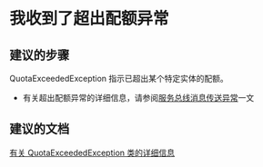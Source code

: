 <properties 
    pageTitle="I am receiving a quota exceeded exception" 
    description="我收到了超出配额异常" 
    service="microsoft.servicebus"
    resource="namespaces"
    authors="jtaubensee"
    displayOrder="2"
    selfHelpType="resource"
    supportTopicIds=""
    resourceTags="" 
    productPesIds="13186"
    cloudEnvironments="public" 
/>


# <a name="i-am-receiving-a-quota-exceeded-exception"></a>我收到了超出配额异常

## <a name="recommended-steps"></a>**建议的步骤**
QuotaExceededException 指示已超出某个特定实体的配额。 
* 有关超出配额异常的详细信息，请参阅[服务总线消息传送异常](https://azure.microsoft.com/documentation/articles/service-bus-messaging-exceptions/#quotaexceededexception)一文

## <a name="recommended-documents"></a>**建议的文档**
[有关 QuotaExceededException 类的详细信息](https://msdn.microsoft.com/library/azure/microsoft.servicebus.messaging.quotaexceededexception.aspx)<br>


<!--HONumber=Nov16_HO1-->


